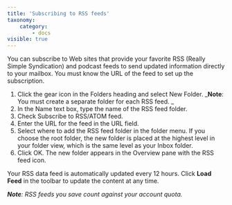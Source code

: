 ```yaml
---
title: 'Subscribing to RSS feeds'
taxonomy:
    category:
        - docs
visible: true
---
```


You can subscribe to Web sites that provide your favorite RSS (Really Simple Syndication) and podcast feeds to send updated information directly to your mailbox. You must know the URL of the feed to set up the subscription.

1. Click the gear icon in the Folders heading and select New Folder.
_**Note**: You must create a separate folder for each RSS feed. _
2. In the Name text box, type the name of the RSS feed folder.
3. Check Subscribe to RSS/ATOM feed.
4. Enter the URL for the feed in the URL field.
5. Select where to add the RSS feed folder in the folder menu. If you choose the root folder, the new folder is placed at the highest level in your folder view, which is the same level as your Inbox folder.
6. Click OK. The new folder appears in the Overview pane with the RSS feed icon.

Your RSS data feed is automatically updated every 12 hours. Click **Load Feed** in the toolbar to update the content at any time.

_**Note**: RSS feeds you save count against your account quota._